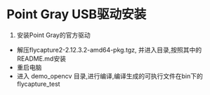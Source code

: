 # Point Gray USB驱动安装

1. 安装Point Gray的官方驱动

* 解压flycapture2-2.12.3.2-amd64-pkg.tgz, 并进入目录,按照其中的README.md安装
* 重启电脑
* 进入 demo_opencv 目录,进行编译,编译生成的可执行文件在bin下的flycapture_test
